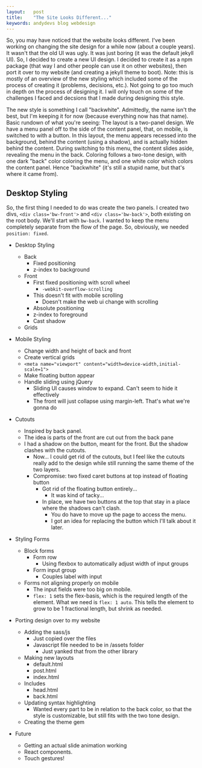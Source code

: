 ```yaml
---
layout:   post
title:    "The Site Looks Different..."
keywords: andydevs blog webdesign
---
```


So, you may have noticed that the website looks different. I've been working on changing the site design for a while now (about a couple years). It wasn't that the old UI was ugly. It was just boring (it was the default jekyll UI). So, I decided to create a new UI design. I decided to create it as a npm package (that way I and other people can use it on other websites), then port it over to my website (and creating a jekyll theme to boot). Note: this is mostly of an overview of the new styling which included some of the process of creating it (problems, decisions, etc.). Not going to go too much in depth on the process of designing it. I will only touch on some of the challenges I faced and decsions that I made during designing this style.

The new style is something I call "backwhite". Admittedly, the name isn't the best, but I'm keeping it for now (because everything now has that name). Basic rundown of what you're seeing: The layout is a two-panel design. We have a menu panel off to the side of the content panel, that, on mobile, is switched to with a button. In this layout, the menu appears recessed into the background, behind the content (using a shadow), and is actually hidden behind the content. During switching to this menu, the content slides aside, revealing the menu in the back. Coloring follows a two-tone design, with one dark "back" color coloring the menu, and one white color which colors the content panel. Hence "backwhite" (it's still a stupid name, but that's where it came from).

## Desktop Styling

So, the first thing I needed to do was create the two panels. I created two divs, `<div class='bw-front'>` and `<div class='bw-back'>`, both existing on the root body. We'll start with `bw-back`. I wanted to keep the menu completely separate from the flow of the page. So, obviously, we needed `position: fixed`.

- Desktop Styling
    - Back
        - Fixed positioning
        - z-index to background
    - Front
        - First fixed positioning with scroll wheel
            - `-webkit-overflow-scrolling`
        - This doesn't fit with mobile scrolling
            - Doesn't make the web ui change with scrolling
        - Absolute positioning
        - z-index to foreground
        - Cast shadow
    - Grids

- Mobile Styling
    - Change width and height of back and front
    - Create vertical grids
    - `<meta name="viewport" content="width=device-width,initial-scale=1">`
    - Make floating button appear
    - Handle sliding using jQuery
        - Sliding UI causes window to expand. Can't seem to hide it effectively
        - The front will just collapse using margin-left. That's what we're gonna do

- Cutouts
    - Inspired by back panel.
    - The idea is parts of the front are cut out from the back pane
    - I had a shadow on the button, meant for the front. But the shadow clashes with the cutouts.
        - Now... I could get rid of the cutouts, but I feel like the cutouts really add to the design while still running the same theme of the two layers.
        - Compromise: two fixed caret buttons at top instead of floating button
            - Got rid of the floating button entirely...
                - It was kind of tacky...
            - In place, we have two buttons at the top that stay in a place where the shadows can't clash.
                - You do have to move up the page to access the menu.
                - I got an idea for replacing the button which I'll talk about it later.

- Styling Forms
    - Block forms
        - Form row
            - Using flexbox to automatically adjust width of input groups
        - Form input group
            - Couples label with input
    - Forms not aligning properly on mobile
        - The input fields were too big on mobile.
        - `flex: 1` sets the flex-basis, which is the required length of the element. What we need is `flex: 1 auto`. This tells the element to grow to be 1 fractional length, but shrink as needed.

- Porting design over to my website
    - Adding the sass/js
        - Just copied over the files
        - Javascript file needed to be in /assets folder
            - Just yanked that from the other library
    - Making new layouts
        - default.html
        - post.html
        - index.html
    - Includes
        - head.html
        - back.html
    - Updating syntax highlighting
        - Wanted every part to be in relation to the back color, so that the style is customizable, but still fits with the two tone design.
    - Creating the theme gem
    
- Future
    - Getting an actual slide animation working
    - React components.
    - Touch gestures!